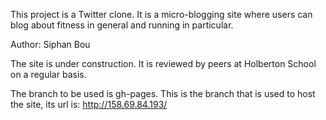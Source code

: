 This project is a Twitter clone. It is a micro-blogging site where users can blog about fitness in general and running in particular.

Author: Siphan Bou

The site is under construction. It is reviewed by peers at Holberton School on a regular basis.

The branch to be used is gh-pages. This is the branch that is used to host the site, its url is:
http://158.69.84.193/
